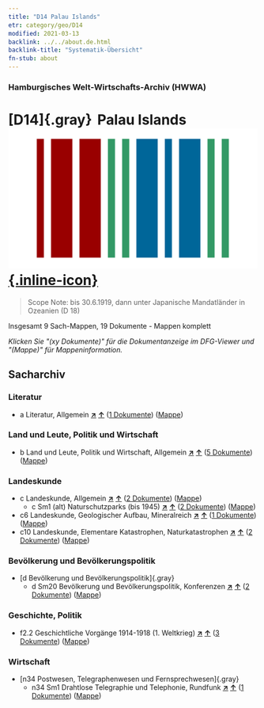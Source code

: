 ```yaml
---
title: "D14 Palau Islands"
etr: category/geo/D14
modified: 2021-03-13
backlink: ../../about.de.html
backlink-title: "Systematik-Übersicht"
fn-stub: about
---
```


### Hamburgisches Welt-Wirtschafts-Archiv (HWWA)
# [D14]{.gray}&#8201; Palau Islands&#160; [![Wikidata item](/images/Wikidata-logo.svg){.inline-icon}](http://www.wikidata.org/entity/Q1588974)


> Scope Note: bis 30.6.1919, dann unter Japanische Mandatländer in Ozeanien (D 18)



Insgesamt 9 Sach-Mappen, 19 Dokumente - Mappen komplett

_Klicken Sie "(xy Dokumente)" für die Dokumentanzeige im DFG-Viewer und "(Mappe)" für Mappeninformation._

## Sacharchiv




### Literatur

- a Literatur, Allgemein [**&nearr;**](../../../subject/i/142393/about.de.html "Literatur, Allgemein (in der ganzen Welt)") [**&uarr;**](../../../subject/about.de.html#a "Sachsystematik") (<a href="https://pm20.zbw.eu/dfgview/sh/141614,142393" title="über: Palau Islands : Literatur, Allgemein" target="_blank">1 Dokumente</a>) ([Mappe](http://purl.org/pressemappe20/folder/sh/141614,142393))

### Land und Leute, Politik und Wirtschaft

- b Land und Leute, Politik und Wirtschaft, Allgemein [**&nearr;**](../../../subject/i/144196/about.de.html "Land und Leute, Politik und Wirtschaft, Allgemein (in der ganzen Welt)") [**&uarr;**](../../../subject/about.de.html#b "Sachsystematik") (<a href="https://pm20.zbw.eu/dfgview/sh/141614,144196" title="über: Palau Islands : Land und Leute, Politik und Wirtschaft, Allgemein" target="_blank">5 Dokumente</a>) ([Mappe](http://purl.org/pressemappe20/folder/sh/141614,144196))

### Landeskunde

- c Landeskunde, Allgemein [**&nearr;**](../../../subject/i/144199/about.de.html "Landeskunde, Allgemein (in der ganzen Welt)") [**&uarr;**](../../../subject/about.de.html#c "Sachsystematik") (<a href="https://pm20.zbw.eu/dfgview/sh/141614,144199" title="über: Palau Islands : Landeskunde, Allgemein" target="_blank">2 Dokumente</a>) ([Mappe](http://purl.org/pressemappe20/folder/sh/141614,144199))
  - c Sm1 (alt) Naturschutzparks (bis 1945) [**&nearr;**](../../../subject/i/144217/about.de.html "Naturschutzparks (bis 1945) (in der ganzen Welt)") [**&uarr;**](../../../subject/about.de.html#c_Sm1_(alt) "Sachsystematik") (<a href="https://pm20.zbw.eu/dfgview/sh/141614,144217" title="über: Palau Islands : Naturschutzparks (bis 1945)" target="_blank">2 Dokumente</a>) ([Mappe](http://purl.org/pressemappe20/folder/sh/141614,144217))
- c6 Landeskunde, Geologischer Aufbau, Mineralreich [**&nearr;**](../../../subject/i/144210/about.de.html "Landeskunde, Geologischer Aufbau, Mineralreich (in der ganzen Welt)") [**&uarr;**](../../../subject/about.de.html#c6 "Sachsystematik") (<a href="https://pm20.zbw.eu/dfgview/sh/141614,144210" title="über: Palau Islands : Landeskunde, Geologischer Aufbau, Mineralreich" target="_blank">1 Dokumente</a>) ([Mappe](http://purl.org/pressemappe20/folder/sh/141614,144210))
- c10 Landeskunde, Elementare Katastrophen, Naturkatastrophen [**&nearr;**](../../../subject/i/144215/about.de.html "Landeskunde, Elementare Katastrophen, Naturkatastrophen (in der ganzen Welt)") [**&uarr;**](../../../subject/about.de.html#c10 "Sachsystematik") (<a href="https://pm20.zbw.eu/dfgview/sh/141614,144215" title="über: Palau Islands : Landeskunde, Elementare Katastrophen, Naturkatastrophen" target="_blank">2 Dokumente</a>) ([Mappe](http://purl.org/pressemappe20/folder/sh/141614,144215))

### Bevölkerung und Bevölkerungspolitik

- [d Bevölkerung und Bevölkerungspolitik]{.gray}
  - d Sm20 Bevölkerung und Bevölkerungspolitik, Konferenzen [**&nearr;**](../../../subject/i/150369/about.de.html "Bevölkerung und Bevölkerungspolitik, Konferenzen (in der ganzen Welt)") [**&uarr;**](../../../subject/about.de.html#d_Sm20 "Sachsystematik") (<a href="https://pm20.zbw.eu/dfgview/sh/141614,150369" title="über: Palau Islands : Bevölkerung und Bevölkerungspolitik, Konferenzen" target="_blank">2 Dokumente</a>) ([Mappe](http://purl.org/pressemappe20/folder/sh/141614,150369))

### Geschichte, Politik

- f2.2 Geschichtliche Vorgänge 1914-1918 (1. Weltkrieg) [**&nearr;**](../../../subject/i/181360/about.de.html "Geschichtliche Vorgänge 1914-1918 (1. Weltkrieg) (in der ganzen Welt)") [**&uarr;**](../../../subject/about.de.html#f2.2 "Sachsystematik") (<a href="https://pm20.zbw.eu/dfgview/sh/141614,181360" title="über: Palau Islands : Geschichtliche Vorgänge 1914-1918 (1. Weltkrieg)" target="_blank">3 Dokumente</a>) ([Mappe](http://purl.org/pressemappe20/folder/sh/141614,181360))

### Wirtschaft

- [n34 Postwesen, Telegraphenwesen und Fernsprechwesen]{.gray}
  - n34 Sm1 Drahtlose Telegraphie und Telephonie, Rundfunk [**&nearr;**](../../../subject/i/145663/about.de.html "Drahtlose Telegraphie und Telephonie, Rundfunk (in der ganzen Welt)") [**&uarr;**](../../../subject/about.de.html#n34_Sm1 "Sachsystematik") (<a href="https://pm20.zbw.eu/dfgview/sh/141614,145663" title="über: Palau Islands : Drahtlose Telegraphie und Telephonie, Rundfunk" target="_blank">1 Dokumente</a>) ([Mappe](http://purl.org/pressemappe20/folder/sh/141614,145663))


